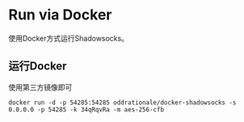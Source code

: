 # Run via Docker

使用Docker方式运行Shadowsocks。

## 运行Docker

使用第三方镜像即可

```
docker run -d -p 54285:54285 oddrationale/docker-shadowsocks -s 0.0.0.0 -p 54285 -k 34qRqvRa -m aes-256-cfb
```
